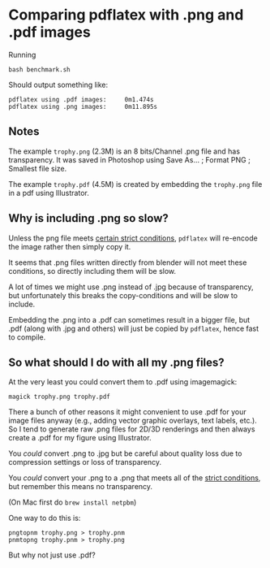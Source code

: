 # Comparing pdflatex with .png and .pdf images

Running

    bash benchmark.sh

Should output something like:

    pdflatex using .pdf images: 	0m1.474s
    pdflatex using .png images: 	0m11.895s

## Notes

The example `trophy.png` (2.3M) is an 8 bits/Channel .png file and has transparency. It
was saved in Photoshop using Save As... ; Format PNG ; Smallest file size. 

The example `trophy.pdf` (4.5M) is created by embedding the `trophy.png` file in a pdf
using Illustrator.


## Why is including .png so slow?

Unless the png file meets [certain strict
conditions](https://tex.stackexchange.com/a/39933/13600), `pdflatex` will
re-encode the image rather then simply copy it.

It seems that .png files written directly from blender will not meet these
conditions, so directly including them will be slow.

A lot of times we might use .png instead of .jpg because of transparency, but
unfortunately this breaks the copy-conditions and will be slow to include.

Embedding the .png into a .pdf can sometimes result in a bigger file, but .pdf
(along with .jpg and others) will just be copied by `pdflatex`, hence fast to
compile.

## So what should I do with all my .png files?

At the very least you could convert them to .pdf using imagemagick:

    magick trophy.png trophy.pdf

There a bunch of other reasons it might convenient to use .pdf for your image
files anyway (e.g., adding vector graphic overlays, text labels, etc.). So I
tend to generate raw .png files for 2D/3D renderings and then always create a
.pdf for my figure using Illustrator.

You _could_ convert .png to .jpg but be careful about quality loss due to
compression settings or loss of transparency.

You _could_ convert your .png to a .png that meets all of the [strict
conditions](https://tex.stackexchange.com/a/39933/13600), but remember this
means no transparency.

(On Mac first do `brew install netpbm`)

One way to do this is:

    pngtopnm trophy.png > trophy.pnm
    pnmtopng trophy.pnm > trophy.png

But why not just use .pdf?
